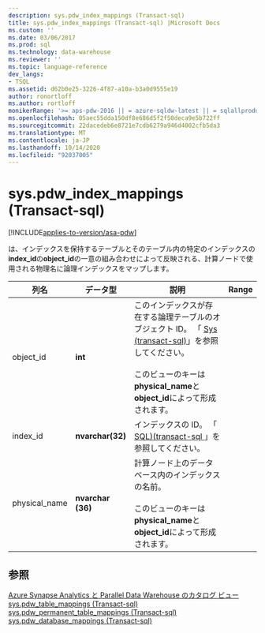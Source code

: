 ```yaml
---
description: sys.pdw_index_mappings (Transact-sql)
title: sys.pdw_index_mappings (Transact-sql) |Microsoft Docs
ms.custom: ''
ms.date: 03/06/2017
ms.prod: sql
ms.technology: data-warehouse
ms.reviewer: ''
ms.topic: language-reference
dev_langs:
- TSQL
ms.assetid: d62b0e25-3226-4f87-a10a-b3a0d9555e19
author: ronortloff
ms.author: rortloff
monikerRange: '>= aps-pdw-2016 || = azure-sqldw-latest || = sqlallproducts-allversions'
ms.openlocfilehash: 05aec55dda150df8e686d5f2f50deca9e5b722ff
ms.sourcegitcommit: 22dacedeb6e8721e7cdb6279a946d4002cfb5da3
ms.translationtype: MT
ms.contentlocale: ja-JP
ms.lasthandoff: 10/14/2020
ms.locfileid: "92037005"
---
```

# <a name="syspdw_index_mappings-transact-sql"></a>sys.pdw_index_mappings (Transact-sql)
[!INCLUDE[applies-to-version/asa-pdw](../../includes/applies-to-version/asa-pdw.md)]

  は、インデックスを保持するテーブルとそのテーブル内の特定のインデックスの**index_id**の**object_id**の一意の組み合わせによって反映される、計算ノードで使用される物理名に論理インデックスをマップします。  
  
|列名|データ型|説明|Range|  
|-----------------|---------------|-----------------|-----------|  
|object_id|**int**|このインデックスが存在する論理テーブルのオブジェクト ID。 「 [Sys &#40;transact-sql&#41;](../../relational-databases/system-catalog-views/sys-objects-transact-sql.md)」を参照してください。<br /><br /> このビューのキーは**physical_name**と**object_id**によって形成されます。||  
|index_id|**nvarchar(32)**|インデックスの ID。 「 [SQL&#41;&#40;transact-sql ](../../relational-databases/system-catalog-views/sys-indexes-transact-sql.md)」を参照してください。||  
|physical_name|**nvarchar (36)**|計算ノード上のデータベース内のインデックスの名前。<br /><br /> このビューのキーは**physical_name**と**object_id**によって形成されます。||  
  
## <a name="see-also"></a>参照  
 [Azure Synapse Analytics と Parallel Data Warehouse のカタログ ビュー](../../relational-databases/system-catalog-views/sql-data-warehouse-and-parallel-data-warehouse-catalog-views.md)   
 [sys.pdw_table_mappings &#40;Transact-sql&#41;](../../relational-databases/system-catalog-views/sys-pdw-table-mappings-transact-sql.md)   
 [sys.pdw_permanent_table_mappings &#40;Transact-sql&#41;](../../relational-databases/system-catalog-views/sys-pdw-permanent-table-mappings-transact-sql.md)   
 [sys.pdw_database_mappings &#40;Transact-sql&#41;](../../relational-databases/system-catalog-views/sys-pdw-database-mappings-transact-sql.md)  
  
  
